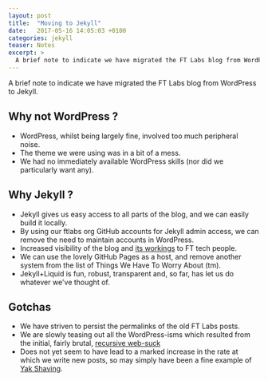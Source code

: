 ```yaml
---
layout: post
title:  "Moving to Jekyll"
date:   2017-05-16 14:05:03 +0100
categories: jekyll
teaser: Notes
excerpt: >
  A brief note to indicate we have migrated the FT Labs blog from WordPress to Jekyll.
---
```

A brief note to indicate we have migrated the FT Labs blog from WordPress to Jekyll.

## Why not WordPress ?

* WordPress, whilst being largely fine, involved too much peripheral noise.
* The theme we were using was in a bit of a mess.
* We had no immediately available WordPress skills (nor did we particularly want any).

## Why Jekyll ?

* Jekyll gives us easy access to all parts of the blog, and we can easily build it locally.
* By using our ftlabs org GitHub accounts for Jekyll admin access, we can remove the need to maintain accounts in WordPress.
* Increased visibility of the blog and [its workings](https://github.com/ftlabs/ftlabs.github.io) to FT tech people.
* We can use the lovely GitHub Pages as a host, and remove another system from the list of Things We Have To Worry About (tm).
* Jekyll+Liquid is fun, robust, transparent and, so far, has let us do whatever we've thought of.

## Gotchas

* We have striven to persist the permalinks of the old FT Labs posts.
* We are slowly teasing out all the WordPress-isms which resulted from the initial, fairly brutal, [recursive web-suck](http://www.krazyworks.com/wget-examples-and-scripts/)
* Does not yet seem to have lead to a marked increase in the rate at which we write new posts, so may simply have been a fine example of [Yak Shaving](https://en.wiktionary.org/wiki/yak_shaving).
